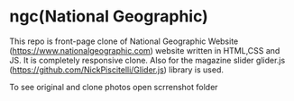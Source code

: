 # ngc(National Geographic)

This repo is front-page clone of National Geographic Website (https://www.nationalgeographic.com) website written in HTML,CSS and JS. It is completely responsive clone. Also for the magazine slider glider.js (https://github.com/NickPiscitelli/Glider.js) library is used.

To see original and clone photos open scrrenshot folder
